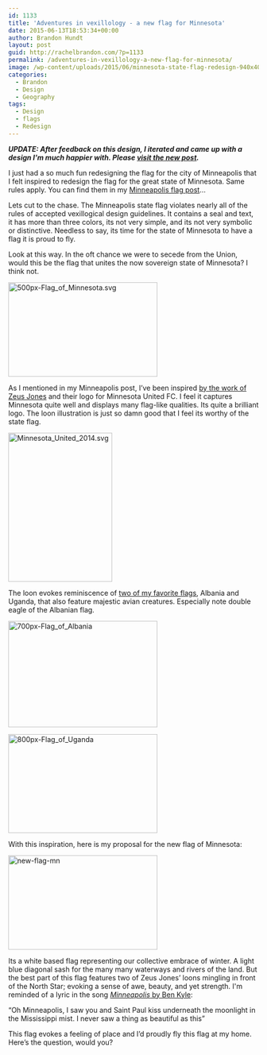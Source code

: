 ```yaml
---
id: 1133
title: 'Adventures in vexillology - a new flag for Minnesota'
date: 2015-06-13T18:53:34+00:00
author: Brandon Hundt
layout: post
guid: http://rachelbrandon.com/?p=1133
permalink: /adventures-in-vexillology-a-new-flag-for-minnesota/
image: /wp-content/uploads/2015/06/minnesota-state-flag-redesign-940x400.png
categories:
  - Brandon
  - Design
  - Geography
tags:
  - Design
  - flags
  - Redesign
---
```

**_UPDATE: After feedback on this design, I iterated and came up with a design I'm much happier with. Please [visit the new post](http://rachelbrandon.com/the-latest-design-for-a-new-minnesota-flag-is-inspired-by-letoile-du-nord/)._**<!--more-->

I just had a so much fun redesigning the flag for the city of Minneapolis that I felt inspired to redesign the flag for the great state of Minnesota. Same rules apply. You can find them in my [Minneapolis flag post](http://rachelbrandon.com/adventures-in-vexillology-a-new-flag-for-minneapolis/)&#8230;

Lets cut to the chase. The Minneapolis state flag violates nearly all of the rules of accepted vexillogical design guidelines. It contains a seal and text, it has more than three colors, its not very simple, and its not very symbolic or distinctive. Needless to say, its time for the state of Minnesota to have a flag it is proud to fly.

Look at this way. In the oft chance we were to secede from the Union, would this be the flag that unites the now sovereign state of Minnesota? I think not.

[<img class="alignnone size-medium wp-image-1134" src="http://rachelbrandon.com/wp-content/uploads/2015/06/500px-Flag_of_Minnesota.svg_-300x190.png" alt="500px-Flag_of_Minnesota.svg" width="300" height="190" srcset="https://rachelbrandon.com/wp-content/uploads/2015/06/500px-Flag_of_Minnesota.svg_-300x190.png 300w, https://rachelbrandon.com/wp-content/uploads/2015/06/500px-Flag_of_Minnesota.svg_.png 500w" sizes="(max-width: 300px) 100vw, 300px" />](http://rachelbrandon.com/wp-content/uploads/2015/06/500px-Flag_of_Minnesota.svg_.png)

As I mentioned in my Minneapolis post, I’ve been inspired [by the work of Zeus Jones](http://www.underconsideration.com/brandnew/archives/minnesota_united_fc.php) and their logo for Minnesota United FC. I feel it captures Minnesota quite well and displays many flag-like qualities. Its quite a brilliant logo. The loon illustration is just so damn good that I feel its worthy of the state flag.

[<img class="alignnone size-medium wp-image-1120" src="http://rachelbrandon.com/wp-content/uploads/2015/06/Minnesota_United_2014.svg_-209x300.png" alt="Minnesota_United_2014.svg" width="209" height="300" srcset="https://rachelbrandon.com/wp-content/uploads/2015/06/Minnesota_United_2014.svg_-209x300.png 209w, https://rachelbrandon.com/wp-content/uploads/2015/06/Minnesota_United_2014.svg_.png 400w" sizes="(max-width: 209px) 100vw, 209px" />](http://rachelbrandon.com/wp-content/uploads/2015/06/Minnesota_United_2014.svg_.png)

The loon evokes reminiscence of [two of my favorite flags](http://rachelbrandon.com/adventures-in-vexillology-the-top-10-best-designed-flags/), Albania and Uganda, that also feature majestic avian creatures. Especially note double eagle of the Albanian flag.

[<img class="alignnone size-medium wp-image-871" src="http://rachelbrandon.com/wp-content/uploads/2012/08/700px-Flag_of_Albania1-300x214.png" alt="700px-Flag_of_Albania" width="300" height="214" srcset="https://rachelbrandon.com/wp-content/uploads/2012/08/700px-Flag_of_Albania1-300x214.png 300w, https://rachelbrandon.com/wp-content/uploads/2012/08/700px-Flag_of_Albania1.png 700w" sizes="(max-width: 300px) 100vw, 300px" />](http://rachelbrandon.com/wp-content/uploads/2012/08/700px-Flag_of_Albania1.png)

[<img class="alignnone size-medium wp-image-872" src="http://rachelbrandon.com/wp-content/uploads/2012/08/800px-Flag_of_Uganda1-300x199.png" alt="800px-Flag_of_Uganda" width="300" height="199" srcset="https://rachelbrandon.com/wp-content/uploads/2012/08/800px-Flag_of_Uganda1-300x199.png 300w, https://rachelbrandon.com/wp-content/uploads/2012/08/800px-Flag_of_Uganda1.png 800w" sizes="(max-width: 300px) 100vw, 300px" />](http://rachelbrandon.com/wp-content/uploads/2012/08/800px-Flag_of_Uganda1.png)

With this inspiration, here is my proposal for the new flag of Minnesota:

[<img class="alignnone size-medium wp-image-1136" src="http://rachelbrandon.com/wp-content/uploads/2015/06/new-flag-mn-300x190.png" alt="new-flag-mn" width="300" height="190" srcset="https://rachelbrandon.com/wp-content/uploads/2015/06/new-flag-mn-300x190.png 300w, https://rachelbrandon.com/wp-content/uploads/2015/06/new-flag-mn.png 476w" sizes="(max-width: 300px) 100vw, 300px" />](http://rachelbrandon.com/wp-content/uploads/2015/06/new-flag-mn.png)

Its a white based flag representing our collective embrace of winter. A light blue diagonal sash for the many many waterways and rivers of the land. But the best part of this flag features two of Zeus Jones’ loons mingling in front of the North Star; evoking a sense of awe, beauty, and yet strength. I'm reminded of a lyric in the song [_Minneapolis_ by Ben Kyle](https://www.youtube.com/watch?v=v0SdiIl8-qs):

“Oh Minneapolis, I saw you and Saint Paul kiss underneath the moonlight in the Mississippi mist. I never saw a thing as beautiful as this”

This flag evokes a feeling of place and I’d proudly fly this flag at my home. Here’s the question, would you?

